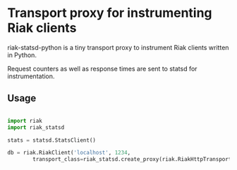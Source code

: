 Transport proxy for instrumenting Riak clients
==============================================

riak-statsd-python is a tiny transport proxy to instrument Riak clients written in Python.

Request counters as well as response times are sent to statsd for instrumentation.

Usage
-----
```python

import riak
import riak_statsd

stats = statsd.StatsClient()

db = riak.RiakClient('localhost', 1234,
        transport_class=riak_statsd.create_proxy(riak.RiakHttpTransport, stats))

```
